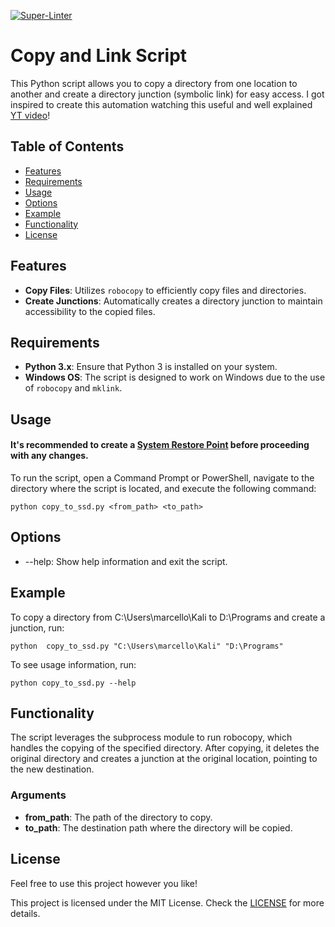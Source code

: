 [![Super-Linter](https://github.com/Pramsh/CopyLinkToSSD/actions/workflows/superlinter.yml/badge.svg)](https://github.com/marketplace/actions/super-linter)

# Copy and Link Script

This Python script allows you to copy a directory from one location to another and create a directory junction (symbolic link) for easy access. I got inspired to create this automation watching this useful and well explained [YT video](https://www.youtube.com/watch?v=QeKRJCv3Rpw)! 

## Table of Contents

- [Features](#features)
- [Requirements](#requirements)
- [Usage](#usage)
- [Options](#options)
- [Example](#example)
- [Functionality](#functionality)
- [License](#license)

## Features

- **Copy Files**: Utilizes `robocopy` to efficiently copy files and directories.
- **Create Junctions**: Automatically creates a directory junction to maintain accessibility to the copied files.

## Requirements

- **Python 3.x**: Ensure that Python 3 is installed on your system.
- **Windows OS**: The script is designed to work on Windows due to the use of `robocopy` and `mklink`.

## Usage
#### It's recommended to create a [System Restore Point](https://www.windowscentral.com/how-use-system-restore-windows-11#create_restore_point_windows11) before proceeding with any changes.
To run the script, open a Command Prompt or PowerShell, navigate to the directory where the script is located, and execute the following command:

```python copy_to_ssd.py <from_path> <to_path>```

## Options

- --help: Show help information and exit the script.

## Example

To copy a directory from C:\Users\marcello\Kali to D:\Programs and create a junction, run:

```python  copy_to_ssd.py "C:\Users\marcello\Kali" "D:\Programs"```

To see usage information, run:

```python copy_to_ssd.py --help```

## Functionality

The script leverages the subprocess module to run robocopy, which handles the copying of the specified directory. After copying, it deletes the original directory and creates a junction at the original location, pointing to the new destination.

### Arguments

- **from_path**: The path of the directory to copy.
- **to_path**: The destination path where the directory will be copied.

## License

Feel free to use this project however you like!

This project is licensed under the MIT License. Check the [LICENSE](https://opensource.org/licenses/MIT) for more details.

